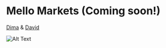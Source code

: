 # Mello Markets (Coming soon!)

[Dima](https://twitter.com/davidcaofucius) & [David](https://twitter.com/DimaRomanovR)

![Alt Text](https://media.giphy.com/media/Q5vOsoloXG5vk69QyO/giphy.gif)
